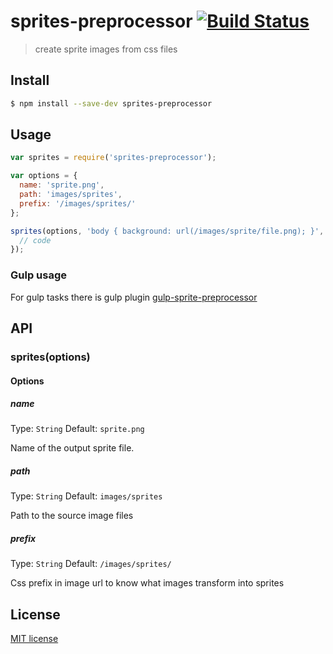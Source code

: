 # sprites-preprocessor [![Build Status](https://secure.travis-ci.org/madebysource/sprites-preprocessor.png?branch=master)](https://travis-ci.org/madebysource/sprites-preprocessor)

> create sprite images from css files

## Install

```bash
$ npm install --save-dev sprites-preprocessor
```

## Usage

```js
var sprites = require('sprites-preprocessor');

var options = {
  name: 'sprite.png',
  path: 'images/sprites',
  prefix: '/images/sprites/'
};

sprites(options, 'body { background: url(/images/sprite/file.png); }', function(err, css, image) {
  // code
});
```

### Gulp usage

For gulp tasks there is gulp plugin [gulp-sprite-preprocessor](https://github.com/madebysource/gulp-sprites-preprocessor)

## API

### sprites(options)

#### Options

##### name

Type: `String`
Default: `sprite.png`

Name of the output sprite file.

##### path

Type: `String`
Default: `images/sprites`

Path to the source image files

##### prefix

Type: `String`
Default: `/images/sprites/`

Css prefix in image url to know what images transform into sprites

## License

[MIT license](http://opensource.org/licenses/mit-license.php)
